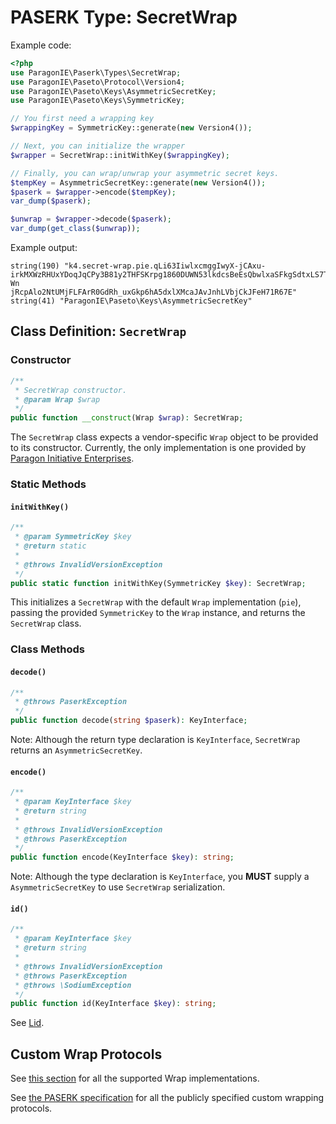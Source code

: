 # PASERK Type: SecretWrap

Example code:

```php
<?php
use ParagonIE\Paserk\Types\SecretWrap;
use ParagonIE\Paseto\Protocol\Version4;
use ParagonIE\Paseto\Keys\AsymmetricSecretKey;
use ParagonIE\Paseto\Keys\SymmetricKey;

// You first need a wrapping key
$wrappingKey = SymmetricKey::generate(new Version4());

// Next, you can initialize the wrapper
$wrapper = SecretWrap::initWithKey($wrappingKey);

// Finally, you can wrap/unwrap your asymmetric secret keys.
$tempKey = AsymmetricSecretKey::generate(new Version4());
$paserk = $wrapper->encode($tempKey);
var_dump($paserk);

$unwrap = $wrapper->decode($paserk);
var_dump(get_class($unwrap));
```

Example output:

```
string(190) "k4.secret-wrap.pie.qLi63IiwlxcmggIwyX-jCAxu-irkMXWzRHUxYDoqJqCPy3B81y2THFSKrpg1860DUWN53lkdcsBeEsQbwlxaSFkgSdtxLS7TBz5opmt6Z-Wn
jRcpAlo2NtUMjFLFArR0GdRh_uxGkp6hA5dxlXMcaJAvJnhLVbjCkJFeH71R67E"
string(41) "ParagonIE\Paseto\Keys\AsymmetricSecretKey"
```

## Class Definition: `SecretWrap`

### Constructor

```php
/**
 * SecretWrap constructor.
 * @param Wrap $wrap
 */
public function __construct(Wrap $wrap): SecretWrap;
```

The `SecretWrap` class expects a vendor-specific `Wrap` object to be provided to
its constructor. Currently, the only implementation is one provided by
[Paragon Initiative Enterprises](https://github.com/paseto-standard/paserk/blob/master/operations/Wrap/pie.md).

### Static Methods

#### `initWithKey()`

```php
/**
 * @param SymmetricKey $key
 * @return static
 *
 * @throws InvalidVersionException
 */
public static function initWithKey(SymmetricKey $key): SecretWrap;
```

This initializes a `SecretWrap` with the default `Wrap` implementation (`pie`),
passing the provided `SymmetricKey` to the `Wrap` instance, and returns the
`SecretWrap` class.

### Class Methods

#### `decode()`

```php
/**
 * @throws PaserkException
 */
public function decode(string $paserk): KeyInterface;
```

Note: Although the return type declaration is `KeyInterface`, `SecretWrap` returns
an `AsymmetricSecretKey`.

#### `encode()`

```php
/**
 * @param KeyInterface $key
 * @return string
 *
 * @throws InvalidVersionException
 * @throws PaserkException
 */
public function encode(KeyInterface $key): string;
```

Note: Although the type declaration is `KeyInterface`, you **MUST** supply a
`AsymmetricSecretKey` to use `SecretWrap` serialization.

#### `id()`

```php
/**
 * @param KeyInterface $key
 * @return string
 *
 * @throws InvalidVersionException
 * @throws PaserkException
 * @throws \SodiumException
 */
public function id(KeyInterface $key): string;
```

See [Lid](Lid.md#encodelocal).

## Custom Wrap Protocols

See [this section](../Wrap) for all the supported Wrap implementations.

See [the PASERK specification](https://github.com/paseto-standard/paserk/tree/master/operations/Wrap)
for all the publicly specified custom wrapping protocols.
